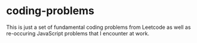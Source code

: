 # coding-problems
This is just a set of fundamental coding problems from Leetcode as well as re-occuring JavaScript problems that I encounter at work.
